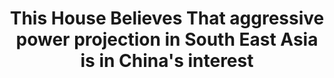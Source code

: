 ---
title: "This House Believes That aggressive power projection in South East Asia is in China's interest"
infoslide: "*e.g. making territorial claims and increased military presence in the South China Sea; diplomatic pressure; financing large infrastructure projects to exert economic pressure"
round: "Round 8"
weight: 8
videos: ['l2ystkb6HQY']
tags: ['China', 'International Relations']
layout: "motion"
categories: ["motions"]
---
